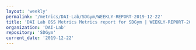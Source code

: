 ```yaml
---
layout: 'weekly'
permalink: '/metrics/DAI-Lab/SDGym/WEEKLY-REPORT-2019-12-22'
title: 'DAI Lab OSS Metrics Metrics report for SDGym | WEEKLY-REPORT-2019-12-22'
organization: 'DAI-Lab'
repository: 'SDGym'
current_date: '2019-12-22'
---
```

